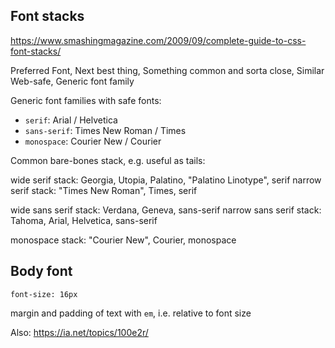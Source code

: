 

## Font stacks

https://www.smashingmagazine.com/2009/09/complete-guide-to-css-font-stacks/

Preferred Font, Next best thing, Something common and sorta close, Similar Web-safe, Generic font family

Generic font families with safe fonts:
* `serif`: Arial / Helvetica
* `sans-serif`: Times New Roman / Times
* `monospace`: Courier New / Courier

Common bare-bones stack, e.g. useful as tails:

wide serif stack: Georgia, Utopia, Palatino, "Palatino Linotype", serif
narrow serif stack: "Times New Roman", Times, serif

wide sans serif stack: Verdana, Geneva, sans-serif
narrow sans serif stack: Tahoma, Arial, Helvetica, sans-serif

monospace stack: "Courier New", Courier, monospace

## Body font

`font-size: 16px`

margin and padding of text with `em`, i.e. relative to font size

Also:
https://ia.net/topics/100e2r/
